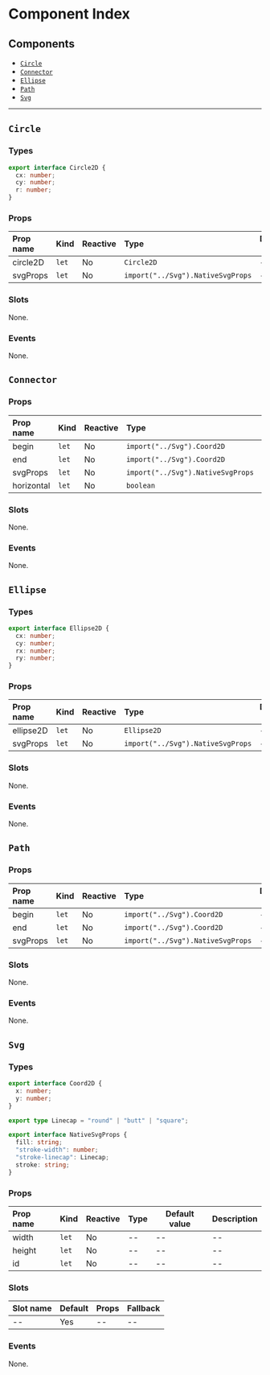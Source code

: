 # Component Index

## Components

- [`Circle`](#circle)
- [`Connector`](#connector)
- [`Ellipse`](#ellipse)
- [`Path`](#path)
- [`Svg`](#svg)

---

## `Circle`

### Types

```ts
export interface Circle2D {
  cx: number;
  cy: number;
  r: number;
}
```

### Props

| Prop name | Kind             | Reactive | Type                                         | Default value | Description |
| :-------- | :--------------- | :------- | :------------------------------------------- | ------------- | ----------- |
| circle2D  | <code>let</code> | No       | <code>Circle2D</code>                        | --            | --          |
| svgProps  | <code>let</code> | No       | <code>import("../Svg").NativeSvgProps</code> | --            | --          |

### Slots

None.

### Events

None.

## `Connector`

### Props

| Prop name  | Kind             | Reactive | Type                                         | Default value     | Description |
| :--------- | :--------------- | :------- | :------------------------------------------- | ----------------- | ----------- |
| begin      | <code>let</code> | No       | <code>import("../Svg").Coord2D</code>        | --                | --          |
| end        | <code>let</code> | No       | <code>import("../Svg").Coord2D</code>        | --                | --          |
| svgProps   | <code>let</code> | No       | <code>import("../Svg").NativeSvgProps</code> | --                | --          |
| horizontal | <code>let</code> | No       | <code>boolean</code>                         | <code>true</code> | --          |

### Slots

None.

### Events

None.

## `Ellipse`

### Types

```ts
export interface Ellipse2D {
  cx: number;
  cy: number;
  rx: number;
  ry: number;
}
```

### Props

| Prop name | Kind             | Reactive | Type                                         | Default value | Description |
| :-------- | :--------------- | :------- | :------------------------------------------- | ------------- | ----------- |
| ellipse2D | <code>let</code> | No       | <code>Ellipse2D</code>                       | --            | --          |
| svgProps  | <code>let</code> | No       | <code>import("../Svg").NativeSvgProps</code> | --            | --          |

### Slots

None.

### Events

None.

## `Path`

### Props

| Prop name | Kind             | Reactive | Type                                         | Default value | Description |
| :-------- | :--------------- | :------- | :------------------------------------------- | ------------- | ----------- |
| begin     | <code>let</code> | No       | <code>import("../Svg").Coord2D</code>        | --            | --          |
| end       | <code>let</code> | No       | <code>import("../Svg").Coord2D</code>        | --            | --          |
| svgProps  | <code>let</code> | No       | <code>import("../Svg").NativeSvgProps</code> | --            | --          |

### Slots

None.

### Events

None.

## `Svg`

### Types

```ts
export interface Coord2D {
  x: number;
  y: number;
}

export type Linecap = "round" | "butt" | "square";

export interface NativeSvgProps {
  fill: string;
  "stroke-width": number;
  "stroke-linecap": Linecap;
  stroke: string;
}
```

### Props

| Prop name | Kind             | Reactive | Type | Default value | Description |
| :-------- | :--------------- | :------- | :--- | ------------- | ----------- |
| width     | <code>let</code> | No       | --   | --            | --          |
| height    | <code>let</code> | No       | --   | --            | --          |
| id        | <code>let</code> | No       | --   | --            | --          |

### Slots

| Slot name | Default | Props | Fallback |
| :-------- | :------ | :---- | :------- |
| --        | Yes     | --    | --       |

### Events

None.
